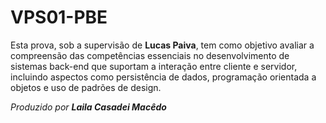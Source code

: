 # VPS01-PBE

Esta prova, sob a supervisão de **Lucas Paiva**, tem como objetivo avaliar a compreensão das competências essenciais no desenvolvimento de sistemas back-end que suportam a interação entre cliente e servidor, incluindo aspectos como persistência de dados, programação orientada a objetos e uso de padrões de design.

*Produzido por **Laila Casadei Macêdo***